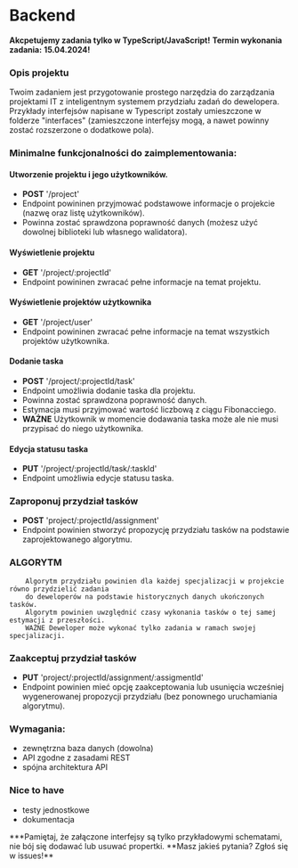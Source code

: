 # Backend

**Akcpetujemy zadania tylko w TypeScript/JavaScript!**
**Termin wykonania zadania:** **15.04.2024!**

### Opis projektu

Twoim zadaniem jest przygotowanie prostego narzędzia do zarządzania projektami IT z inteligentnym systemem przydziału zadań do dewelopera.
Przykłady interfejsów napisane w Typescript zostały umieszczone w folderze "interfaces" (zamieszczone interfejsy mogą, a nawet powinny zostać rozszerzone o dodatkowe pola).

### Minimalne funkcjonalności do zaimplementowania:

#### Utworzenie projektu i jego użytkowników.

- **POST** '/project'
- Endpoint powininen przyjmować podstawowe informacje o projekcie (nazwę oraz listę użytkowników).
- Powinna zostać sprawdzona poprawność danych (możesz użyć dowolnej biblioteki lub własnego walidatora).

#### Wyświetlenie projektu

- **GET** '/project/:projectId'
- Endpoint powininen zwracać pełne informacje na temat projektu.

#### Wyświetlenie projektów użytkownika

- **GET** '/project/user'
- Endpoint powininen zwracać pełne informacje na temat wszystkich projektów użytkownika.

#### Dodanie taska

- **POST** '/project/:projectId/task'
- Endpoint umożliwia dodanie taska dla projektu.
- Powinna zostać sprawdzona poprawność danych.
- Estymacja musi przyjmować wartość liczbową z ciągu Fibonacciego.
- **WAŻNE** Użytkownik w momencie dodawania taska może ale nie musi przypisać do niego użytkownika.

#### Edycja statusu taska

- **PUT** '/project/:projectId/task/:taskId'
- Endpoint umożliwia edycje statusu taska.

### Zaproponuj przydział tasków

- **POST** 'project/:projectId/assignment'
- Endpoint powinien stworzyć propozycję przydziału tasków na podstawie zaprojektowanego algorytmu.

### **ALGORYTM**

        Algorytm przydziału powinien dla każdej specjalizacji w projekcie równo przydzielić zadania
        do deweloperów na podstawie historycznych danych ukończonych tasków.
        Algorytm powinien uwzględnić czasy wykonania tasków o tej samej estymacji z przeszłości.
        WAŻNE Deweloper może wykonać tylko zadania w ramach swojej specjalizacji.

### Zaakceptuj przydział tasków

- **PUT** 'project/:projectId/assignment/:assigmentId'
- Endpoint powinien mieć opcję zaakceptowania lub usunięcia wcześniej wygenerowanej propozycji przydziału (bez ponownego uruchamiania algorytmu).

### Wymagania:

- zewnętrzna baza danych (dowolna)
- API zgodne z zasadami REST
- spójna architektura API

### Nice to have

- testy jednostkowe
- dokumentacja

**\*Pamiętaj, że załączone interfejsy są tylko przykładowymi schematami, nie bój się dodawać lub usuwać propertki.
**Masz jakieś pytania? Zgłoś się w issues!\*\*
